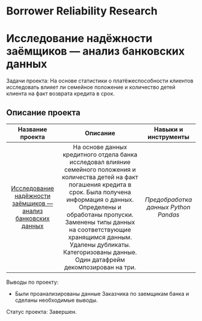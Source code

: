 # Borrower Reliability Research
# Исследование надёжности заёмщиков — анализ банковских данных
Задачи проекта: 
На основе статистики о платёжеспособности клиентов исследовать влияет ли семейное положение и количество детей клиента на факт возврата кредита в срок.
## Описание проекта
| Название проекта | Описание | Навыки и инструменты  |
| :--------------------: | :---------------------: |:---------------------------:|
| [Исследование надёжности заёмщиков — анализ банковских данных](https://github.com/ekaterina-zakharova/Yandex_Practicum/blob/main/Borrower%20Reliability%20Research/Исследование%20надежности%20заемщиков.ipynb) | На основе данных кредитного отдела банка исследовал влияние семейного положения и количества детей на факт погашения кредита в срок. Была получена информация о данных. Определены и обработаны пропуски. Заменены типы данных на соответствующие хранящимся данным. Удалены дубликаты. Категоризованы данные. Один датафрейм декомпозирован на три. | *Предобработка данных Python Pandas* |

Выводы по проекту:
 - Были проанализированы данные Заказчика по заемщикам банка и сделаны необходимые выводы.
 
Статус проекта: Завершен.
